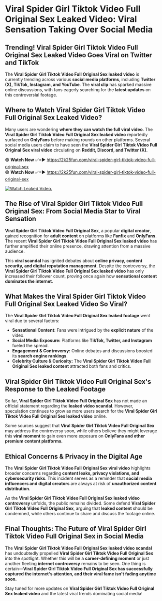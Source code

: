 # Viral Spider Girl Tiktok Video Full Original Sex Leaked Video: Viral Sensation Taking Over Social Media

## **Trending! Viral Spider Girl Tiktok Video Full Original Sex Leaked Video Goes Viral on Twitter and TikTok**
The **Viral Spider Girl Tiktok Video Full Original Sex leaked video** is currently trending across various **social media platforms**, including **Twitter (X), TikTok, Instagram, and YouTube**. The **viral clip** has sparked massive online discussions, with fans eagerly searching for the **latest updates** on this controversial footage.

## **Where to Watch Viral Spider Girl Tiktok Video Full Original Sex Leaked Video?**
Many users are wondering **where they can watch the full viral video**. The **Viral Spider Girl Tiktok Video Full Original Sex leaked video** reportedly surfaced on **OnlyFans** before making rounds on other platforms. Several social media users claim to have seen the **Viral Spider Girl Tiktok Video Full Original Sex viral video** circulating on **Reddit, Discord, and Twitter (X).**

🟢 **Watch Now** ✅=► https://2k25fun.com/viral-spider-girl-tiktok-video-full-original-sex  
🟢 **Watch Now** ✅=► https://2k25fun.com/viral-spider-girl-tiktok-video-full-original-sex  

[![Watch Leaked Video.](https://miro.medium.com/v2/resize:fit:828/format:webp/1*cilzJN44JGOrTw9NJCrNHA.gif "Watch Leaked Video")](https://2k25fun.com/viral-spider-girl-tiktok-video-full-original-sex)

## **The Rise of Viral Spider Girl Tiktok Video Full Original Sex: From Social Media Star to Viral Sensation**
**Viral Spider Girl Tiktok Video Full Original Sex**, a popular **digital creator**, gained recognition for **adult content** on platforms like **Fanfix** and **OnlyFans**. The recent **Viral Spider Girl Tiktok Video Full Original Sex leaked video** has further amplified their online presence, drawing attention from a massive audience.

This **viral scandal** has ignited debates about **online privacy, content security, and digital reputation management**. Despite the controversy, the **Viral Spider Girl Tiktok Video Full Original Sex leaked video** has only increased their follower count, proving once again how **sensational content dominates the internet**.

## **What Makes the Viral Spider Girl Tiktok Video Full Original Sex Leaked Video So Viral?**
The **Viral Spider Girl Tiktok Video Full Original Sex leaked footage** went viral due to several factors:
- **Sensational Content:** Fans were intrigued by the **explicit nature** of the video.
- **Social Media Exposure:** Platforms like **TikTok, Twitter, and Instagram** fueled the spread.
- **Engagement & Controversy:** Online debates and discussions boosted its **search engine rankings**.
- **Celebrity Culture & Curiosity:** The **Viral Spider Girl Tiktok Video Full Original Sex leaked content** attracted both fans and critics.

## **Viral Spider Girl Tiktok Video Full Original Sex's Response to the Leaked Footage**
So far, **Viral Spider Girl Tiktok Video Full Original Sex** has not made an official statement regarding the **leaked video scandal**. However, speculation continues to grow as more users search for the **Viral Spider Girl Tiktok Video Full Original Sex leaked video** online.

Some sources suggest that **Viral Spider Girl Tiktok Video Full Original Sex** may address the controversy soon, while others believe they might leverage this **viral moment** to gain even more exposure on **OnlyFans and other premium content platforms**.

## **Ethical Concerns & Privacy in the Digital Age**
The **Viral Spider Girl Tiktok Video Full Original Sex viral video** highlights broader concerns regarding **content leaks, privacy violations, and cybersecurity risks**. This incident serves as a reminder that **social media influencers and digital creators** are always at risk of **unauthorized content distribution**.

As the **Viral Spider Girl Tiktok Video Full Original Sex leaked video controversy** unfolds, the public remains divided. Some defend **Viral Spider Girl Tiktok Video Full Original Sex**, arguing that **leaked content** should be condemned, while others continue to share and discuss the footage online.

## **Final Thoughts: The Future of Viral Spider Girl Tiktok Video Full Original Sex in Social Media**
The **Viral Spider Girl Tiktok Video Full Original Sex leaked video scandal** has undoubtedly propelled **Viral Spider Girl Tiktok Video Full Original Sex** into the spotlight. Whether this will be a **career-defining moment** or just another fleeting **internet controversy** remains to be seen. One thing is certain—**Viral Spider Girl Tiktok Video Full Original Sex has successfully captured the internet's attention, and their viral fame isn't fading anytime soon.**

Stay tuned for more updates on **Viral Spider Girl Tiktok Video Full Original Sex leaked video** and the latest viral trends dominating social media!